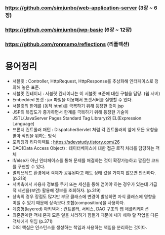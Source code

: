 ### https://github.com/simjunbo/web-application-server (3장 ~ 6장)
### https://github.com/simjunbo/jwp-basic (6장 ~ 12장)
### https://github.com/ronmamo/reflections (리플렉션)


# 용어정리
* 서블릿 : Controller, HttpRequest, HttpResponse를 추상화해 인터페이스로 정의해 놓은 표준.
* 서블릿 컨테이너 : 서블릿 컨테이너는 이 서블릿 표준에 대한 구협을 담당. (웹 서버)
* Embedded 톰캣 : jar 파일을 이용해서 톰캣서버를 실행할 수 있다.
* 서블릿의 한계를 (동적 html)를 극복하기 위해 등장한 것이 jsp
* JSP의 복잡도가 증가하면서 한계를 극복하기 위해 등장한 기술이 JSTL(JavaServer Pages Standard Tag Library)와 EL(Expression Language)
* 프론터 컨트롤러 패턴 : DispatcherServlet 처럼 각 컨트롤러의 앞에 모든 요청을 받아 작업을 위하는 방식
* 포워딩과 리다이렉트 : https://sdevstudy.tistory.com/26
* DAO(Data Access Object) : 데이터베이스에 대한 접근 로직 처리를 담당하는 객체
* if/else가 아닌 인터페이스를 통해 문제를 해결하는 것이 확장가능하고 깔끔한 코드를 구현할 수 있다.
* 멀티쓰레드 환경에서 객체가 공유된다고 해도 상태 값을 가지지 않으면 안전하다. (p.318)
* 서버측에서 사용자 정보를 쿠키 또는 세션을 통해 얻어야 하는 경우가 있는데 가급적 세션을(보안) 활용해 정보를 조회하자. (p.319)
* 상속의 경우 장점도 많지만 부모 클래스에 변경이 발생하면 자식 클래스에 영향을 미칠 수 있기 때문에 상속보다 조합(composition)을 사용하자.
* 계층형(layered) 아키텍처 : 컨트롤러, 서비스, DAO 구조의 웹 애플리케이션
* 의존관계란 객체 혼자 모든 일을 처리하기 힘들기 때문에 내가 해야 할 작업을 다른 객체에게 위임 (p.371)
* DI의 핵심은 인스턴스를 생성하는 책임과 사용하는 책임을 분리하는 것이다.
